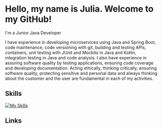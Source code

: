 # Hello, my name is Julia. Welcome to my GitHub! 

I'm a Junior Java Developer 

I have experience in developing microservices using Java and Spring Boot, code maintenance, code versioning with git, building and testing APIs, containers, unit testing with JUnit and Mockito in Java and Kotlin, integration testing in Java and code analysis. I also have experience in assuring software quality by testing applications, ensuring code coverage and developing documentation. Acting ethically, thinking critically, ensuring software quality, protecting sensitive and personal data and always thinking about the customer and the user are fundamental in each of my activities.

## Skills
[![My Skills](https://skills.thijs.gg/icons?i=java,html,css,wasm)](https://skills.thijs.gg)


## Links
